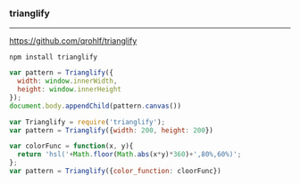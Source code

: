 ### trianglify
---
https://github.com/qrohlf/trianglify

```
npm install trianglify
```

```js
var pattern = Trianglify({
  width: window.innerWidth,
  height: window.innerHeight
});
document.body.appendChild(pattern.canvas())

var Trianglify = require('trianglify');
var pattern = Trianglify({width: 200, height: 200})

var colorFunc = function(x, y){
  return 'hsl('+Math.floor(Math.abs(x*y)*360)+',80%,60%)';
};
var pattern = Trianglify({color_function: cloorFunc})
```

```
```

